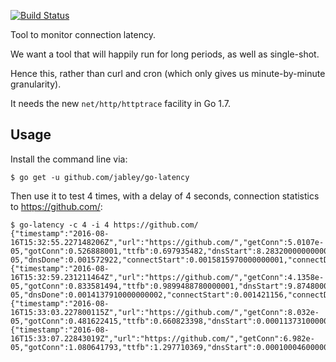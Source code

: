 [![Build Status](https://travis-ci.org/jabley/go-latency.svg?branch=master)](https://travis-ci.org/jabley/go-latency)

Tool to monitor connection latency.

We want a tool that will happily run for long periods, as well as single-shot.

Hence this, rather than curl and cron (which only gives us minute-by-minute granularity).

It needs the new `net/http/httptrace` facility in Go 1.7.

## Usage

Install the command line via:
```shell
$ go get -u github.com/jabley/go-latency
```

Then use it to test 4 times, with a delay of 4 seconds, connection statistics to https://github.com/:
```shell
$ go-latency -c 4 -i 4 https://github.com/
{"timestamp":"2016-08-16T15:32:55.227148206Z","url":"https://github.com/","getConn":5.0107e-05,"gotConn":0.526888001,"ttfb":0.697935482,"dnsStart":8.283200000000001e-05,"dnsDone":0.001572922,"connectStart":0.0015815970000000001,"connectDone":0.004335918,"wroteRequest":0.52702092,"total":0.6981806340000001}
{"timestamp":"2016-08-16T15:32:59.231211464Z","url":"https://github.com/","getConn":4.1358e-05,"gotConn":0.833581494,"ttfb":0.9899488780000001,"dnsStart":9.874800000000001e-05,"dnsDone":0.0014137910000000002,"connectStart":0.001421156,"connectDone":0.0031775970000000003,"wroteRequest":0.8336668190000001,"total":1.127901335}
{"timestamp":"2016-08-16T15:33:03.227800115Z","url":"https://github.com/","getConn":8.032e-05,"gotConn":0.481622415,"ttfb":0.660823398,"dnsStart":0.00011373100000000001,"dnsDone":0.001378965,"connectStart":0.001386019,"connectDone":0.003737101,"wroteRequest":0.4816906,"total":0.661262624}
{"timestamp":"2016-08-16T15:33:07.22843019Z","url":"https://github.com/","getConn":6.982e-05,"gotConn":1.080641793,"ttfb":1.297710369,"dnsStart":0.00010004600000000001,"dnsDone":0.406959927,"connectStart":0.406969866,"connectDone":0.40870535,"wroteRequest":1.08070248,"total":1.297956954}
```
